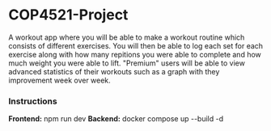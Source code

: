 # COP4521-Project
A workout app where you will be able to make a workout routine which consists of different exercises. You will then be able to log each set for each exercise along with how many repitions you were able to complete and how much weight you were able to lift. "Premium" users will be able to view advanced statistics of their workouts such as a graph with they improvement week over week.

### Instructions
__Frontend:__ npm run dev
__Backend:__ docker compose up --build -d